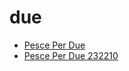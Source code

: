 # due

 * [Pesce Per Due](../../index/p/pesce-per-due-232210.json)
 * [Pesce Per Due 232210](../../index/p/pesce-per-due-232210.json)
